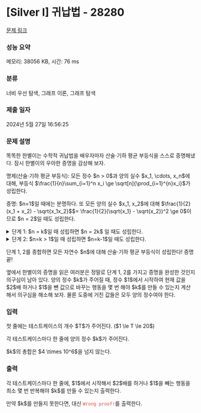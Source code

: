 # [Silver I] 귀납법 - 28280 

[문제 링크](https://www.acmicpc.net/problem/28280) 

### 성능 요약

메모리: 38056 KB, 시간: 76 ms

### 분류

너비 우선 탐색, 그래프 이론, 그래프 탐색

### 제출 일자

2024년 5월 27일 16:56:25

### 문제 설명

<p>똑똑한 한별이는 수학적 귀납법을 배우자마자 산술⋅기하 평균 부등식을 스스로 증명해냈다. 잠시 한별이의 우아한 증명을 감상해 보자.</p>

<p>명제(산술⋅기하 평균 부등식): 모든 정수 $n > 0$과 양의 실수 $x_1, \cdots, x_n$에 대해, 부등식 $\frac{1}{n}\sum_{i=1}^n x_i \ge \sqrt[n]{\prod_{i=1}^{n}x_i}$가 성립한다.</p>

<p>증명: $n=1$일 때에는 분명하다. 또 모든 양의 실수 $x_1, x_2$에 대해 $\frac{1}{2}(x_1 + x_2) - \sqrt{x_1x_2}$$= \frac{1}{2}(\sqrt{x_1} - \sqrt{x_2})^2 \ge 0$이므로 $n = 2$일 때도 성립한다.</p>

<details><summary style="display: list-item">단계 1: $n = k$일 때 성립하면 $n = 2k$ 일 때도 성립한다.</summary>

<p>이건 $n=k$일 때와 $n=2$일 때의 명제를 한번씩 사용하면 쉽다. 즉, \[\frac{1}{2k}\sum_{i=1}^{2k} x_i = \frac{1}{2}\left(\frac{1}{k}\sum_{i=1}^k x_i + \frac{1}{k}\sum_{i=k+1}^{2k} x_i\right) \ge \frac{1}{2}\left(\sqrt[k]{\prod_{i=1}^{k}x_i} + \sqrt[k]{\prod_{i=k+1}^{2k}x_i}\right)\ge \sqrt{\sqrt[k]{\prod_{i=1}^{k}x_i} \sqrt[k]{\prod_{i=k+1}^{2k}x_i}} = \sqrt[2k]{\prod_{i=1}^{2k}x_i}\]</p>
</details>

<details><summary style="display: list-item">단계 2: $n=k > 1$일 때 성립하면 $n=k-1$일 때도 성립한다.</summary>

<p>양의 실수 $x_1, \cdots, x_{k-1}$에 대해, $x_k = \frac{1}{k-1}\sum_{i=1}^{k-1} x_i$로 두자. 그러면 $\frac{1}{k}\sum_{i=1}^k x_i = \frac{1}{k-1}\sum_{i=1}^{k-1} x_i$을 확인할 수 있고,</p>

<p>\[\frac{1}{k-1}\sum_{i=1}^{k-1} x_i=\frac{1}{k}\sum_{i=1}^k x_i \ge \sqrt[k]{\prod_{i=1}^{k}x_i} = \sqrt[k]{\left(\prod_{i=1}^{k-1}x_i \right)\frac{1}{k-1}\sum_{i=1}^{k-1} x_i}\]</p>

<p>이고, 양변을 $k$제곱하고 $\frac{1}{k-1}\sum_{i=1}^{k-1}x_i$로 나눠주면 $(\frac{1}{k-1}\sum_{i=1}^{k-1} x_i)^{k-1} \ge \prod_{i=1}^{k-1}x_i $을 얻는다. 따라서 $n=k-1$일 때도 명제가 성립한다.</p>
</details>

<p>단계 1, 2를 종합하면 모든 자연수 $n$에 대해 산술⋅기하 평균 부등식이 성립한다! 증명 끝!</p>

<p>옆에서 한별이의 증명을 읽은 여러분은 정말로 단계 1, 2를 가지고 증명을 완성한 것인지 의구심이 남아 있다. 양의 정수 $k$가 주어질 때, 정수 $1$에서 시작하여 현재 값을 $2$배 하거나 $1$을 뺀 값으로 바꾸는 행동을 몇 번 해야 $k$를 만들 수 있는지 계산해서 의구심을 해소해 보자. 물론 도중에 거친 값들은 모두 양의 정수여야 한다.</p>

### 입력 

 <p>첫 줄에는 테스트케이스의 개수 $T$가 주어진다. ($1 \le T \le 20$)</p>

<p>각 테스트케이스마다 한 줄에 양의 정수 $k$가 주어진다.</p>

<p>$k$의 총합은 $4 \times 10^6$을 넘지 않는다.</p>

### 출력 

 <p>각 테스트케이스마다 한 줄에, $1$에서 시작해서 $2$배를 하거나 $1$을 빼는 행동을 최소 몇 번 반복해야 $k$를 만들 수 있는지 출력한다.</p>

<p>만약 $k$를 만들지 못한다면, 대신 <span style="color:#e74c3c;"><code>Wrong proof!</code></span>를 출력한다.</p>

